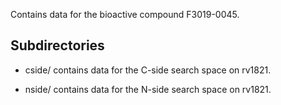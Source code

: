Contains data for the bioactive compound F3019-0045.

## Subdirectories

- cside/ contains data for the C-side search space on rv1821.

- nside/ contains data for the N-side search space on rv1821.

